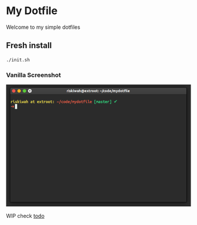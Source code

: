 # My Dotfile
Welcome to my simple dotfiles

## Fresh install

```bash
./init.sh
```

### Vanilla Screenshot
![ss](/img/ss.png)

WIP check [todo](todo.md)

